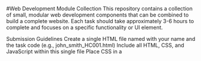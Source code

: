 #Web Development Module Collection
This repository contains a collection of small, modular web development components that can be combined to build a complete website. Each task should take approximately 3-6 hours to complete and focuses on a specific functionality or UI element.

Submission Guidelines
Create a single HTML file named with your name and the task code (e.g., john_smith_HC001.html)
Include all HTML, CSS, and JavaScript within this single file
Place CSS in a <style> tag in the <head> section
Place JavaScript in a <script> tag before the closing </body> tag
For commit messages and descriptions:
Commit message: Include your name and task code (e.g., "John Smith - HC001")
Commit description: Detailed explanation of what changes you made and any challenges you faced
Example:
Commit message: "John Smith - HC001"
Commit description: "Created responsive navigation bar with hamburger menu for mobile. Fixed overflow issues on small screens and implemented smooth transitions."
GitHub Dashboard Tutorial
If you're new to GitHub or need a refresher on how to use the GitHub dashboard, commit changes, and track your work, watch this tutorial: GitHub Dashboard Tutorial for Beginners

This will help you understand how to properly submit your code and track your contributions to the project.

Coding Guidelines for Consistency
HTML Structure

Use HTML5 doctype: <!DOCTYPE html>
Include proper meta tags for viewport and character encoding
Use semantic HTML elements (header, nav, main, section, footer, etc.)
Include comments to mark major sections
CSS Guidelines

Use a consistent naming convention (BEM recommended: Block__Element--Modifier)
Include a CSS reset at the top of your styles
Use CSS variables for colors and repetitive values
Follow mobile-first approach with responsive breakpoints
Comment your CSS for complex styling
JavaScript Guidelines

Use ES6+ syntax when possible
Add comments to explain complex logic
Use descriptive variable and function names
Avoid global variables, use namespaces or modules
Handle errors appropriately
HTML and CSS Modules
HC001: Create a responsive header with logo and site title
HC002: Build a responsive navigation bar with mobile toggle
HC003: Design a hero section with call-to-action button
HC004: Create a features section with 3-4 card items
HC005: Build a responsive image gallery with 6-8 images
HC006: Design a contact form with name, email, and message fields
HC007: Create a testimonial slider/carousel with 3-4 testimonials
HC008: Build a pricing section with 3 pricing tiers
HC009: Design a responsive footer with social icons and links
HC010: Create a newsletter subscription form with validation
HC011: Build a team members section with profile cards
HC012: Design a services section with icon and description
HC013: Create a FAQ section with expandable questions
HC014: Build a "company stats" section with counters
HC015: Design a "clients/partners" logo grid
HTML and JavaScript Modules
HJ001: Create a responsive image slider with prev/next buttons
HJ002: Build a countdown timer for an upcoming event
HJ003: Design a form validation system with error messages
HJ004: Create a dark mode toggle with saved preference
HJ005: Build a filterable portfolio/gallery section
HJ006: Design a modal popup system for announcements
HJ007: Create a scroll-to-top button that appears after scrolling
HJ008: Build a tabbed content container for different sections
HJ009: Design a simple todo/task list with add/remove functionality
HJ010: Create a search filter for a list of items
HJ011: Build a character/word counter for a text area
HJ012: Design a simple quiz with score calculation
HJ013: Create accordion-style FAQ with toggle functionality
HJ014: Build a progress bar that updates as user scrolls
HJ015: Design a simple calculator with basic operations
Combined HTML, CSS, and JS Modules
HCJ001: Create a sticky navigation that changes on scroll
HCJ002: Build an animated skills progress bars section
HCJ003: Design an image comparison slider (before/after)
HCJ004: Create a lazy loading system for images
HCJ005: Build a testimonial carousel with auto-play and pause
HCJ006: Design an animated counter section (counts up on scroll)
HCJ007: Create a masonry-style gallery with filtering
HCJ008: Build a multi-step form with progress indicator
HCJ009: Design a custom video player with basic controls
HCJ010: Create a password strength meter with feedback
HCJ011: Build a notification/toast message system
HCJ012: Design an infinite scroll for a blog or products
HCJ013: Create an animated timeline of events
HCJ014: Build a theme switcher with multiple color options
HCJ015: Design a content loading skeleton for dynamic content
Contact Information
If you have any questions or need further clarification about any task, please feel free to reach out:

Email:aadisatwikpandey.amcec@gmail.com
Phone: 9305573788
Please include the task code (e.g., HC001) in the subject line of your email for faster assistance.

Happy coding!
